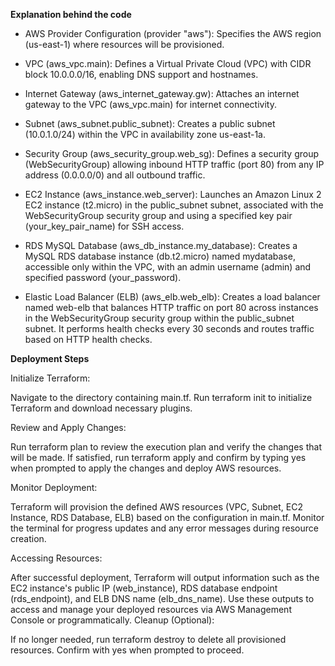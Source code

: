 **Explanation behind the code**

- AWS Provider Configuration (provider "aws"): Specifies the AWS region (us-east-1) where resources will be provisioned.

- VPC (aws_vpc.main): Defines a Virtual Private Cloud (VPC) with CIDR block 10.0.0.0/16, enabling DNS support and hostnames.

- Internet Gateway (aws_internet_gateway.gw): Attaches an internet gateway to the VPC (aws_vpc.main) for internet connectivity.

- Subnet (aws_subnet.public_subnet): Creates a public subnet (10.0.1.0/24) within the VPC in availability zone us-east-1a.

- Security Group (aws_security_group.web_sg): Defines a security group (WebSecurityGroup) allowing inbound HTTP traffic (port 80) from any IP address (0.0.0.0/0) and all outbound traffic.

- EC2 Instance (aws_instance.web_server): Launches an Amazon Linux 2 EC2 instance (t2.micro) in the public_subnet subnet, associated with the WebSecurityGroup security group and using a specified key pair (your_key_pair_name) for SSH access.

- RDS MySQL Database (aws_db_instance.my_database): Creates a MySQL RDS database instance (db.t2.micro) named mydatabase, accessible only within the VPC, with an admin username (admin) and specified password (your_password).

- Elastic Load Balancer (ELB) (aws_elb.web_elb): Creates a load balancer named web-elb that balances HTTP traffic on port 80 across instances in the WebSecurityGroup security group within the public_subnet subnet. It performs health checks every 30 seconds and routes traffic based on HTTP health checks.

**Deployment Steps**

Initialize Terraform:

Navigate to the directory containing main.tf.
Run terraform init to initialize Terraform and download necessary plugins.

Review and Apply Changes:

Run terraform plan to review the execution plan and verify the changes that will be made.
If satisfied, run terraform apply and confirm by typing yes when prompted to apply the changes and deploy AWS resources.

Monitor Deployment:

Terraform will provision the defined AWS resources (VPC, Subnet, EC2 Instance, RDS Database, ELB) based on the configuration in main.tf.
Monitor the terminal for progress updates and any error messages during resource creation.

Accessing Resources:

After successful deployment, Terraform will output information such as the EC2 instance's public IP (web_instance), RDS database endpoint (rds_endpoint), and ELB DNS name (elb_dns_name).
Use these outputs to access and manage your deployed resources via AWS Management Console or programmatically.
Cleanup (Optional):

If no longer needed, run terraform destroy to delete all provisioned resources. Confirm with yes when prompted to proceed.
